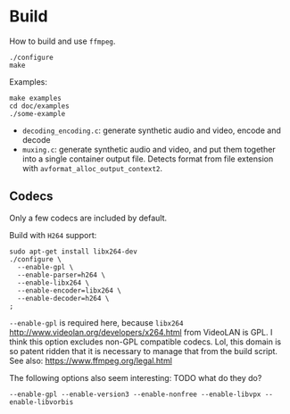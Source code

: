 # Build

How to build and use `ffmpeg`.

    ./configure
    make

Examples:

    make examples
    cd doc/examples
    ./some-example

- `decoding_encoding.c`: generate synthetic audio and video, encode and decode
- `muxing.c`: generate synthetic audio and video, and put them together into a single container output file. Detects format from file extension with `avformat_alloc_output_context2`.

## Codecs

Only a few codecs are included by default.

Build with `H264` support:

    sudo apt-get install libx264-dev
    ./configure \
      --enable-gpl \
      --enable-parser=h264 \
      --enable-libx264 \
      --enable-encoder=libx264 \
      --enable-decoder=h264 \
    ;

`--enable-gpl` is required here, because `libx264` <http://www.videolan.org/developers/x264.html> from VideoLAN is GPL. I think this option excludes non-GPL compatible codecs. Lol, this domain is so patent ridden that it is necessary to manage that from the build script. See also: <https://www.ffmpeg.org/legal.html>

The following options also seem interesting: TODO what do they do?

`--enable-gpl --enable-version3 --enable-nonfree --enable-libvpx --enable-libvorbis`
